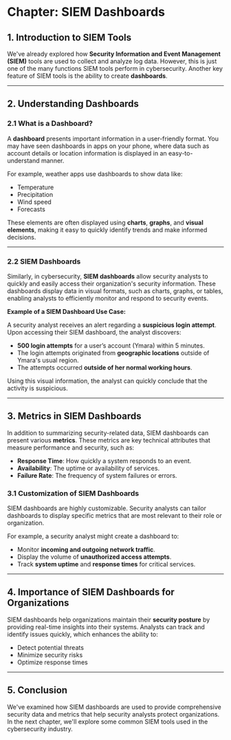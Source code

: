 # Chapter: SIEM Dashboards

## 1. Introduction to SIEM Tools

We've already explored how **Security Information and Event Management (SIEM)** tools are used to collect and analyze log data. However, this is just one of the many functions SIEM tools perform in cybersecurity. Another key feature of SIEM tools is the ability to create **dashboards**.

---

## 2. Understanding Dashboards

### 2.1 What is a Dashboard?

A **dashboard** presents important information in a user-friendly format. You may have seen dashboards in apps on your phone, where data such as account details or location information is displayed in an easy-to-understand manner.

For example, weather apps use dashboards to show data like:

- Temperature
- Precipitation
- Wind speed
- Forecasts

These elements are often displayed using **charts**, **graphs**, and **visual elements**, making it easy to quickly identify trends and make informed decisions.

---

### 2.2 SIEM Dashboards

Similarly, in cybersecurity, **SIEM dashboards** allow security analysts to quickly and easily access their organization's security information. These dashboards display data in visual formats, such as charts, graphs, or tables, enabling analysts to efficiently monitor and respond to security events.

**Example of a SIEM Dashboard Use Case:**

A security analyst receives an alert regarding a **suspicious login attempt**. Upon accessing their SIEM dashboard, the analyst discovers:

- **500 login attempts** for a user’s account (Ymara) within 5 minutes.
- The login attempts originated from **geographic locations** outside of Ymara's usual region.
- The attempts occurred **outside of her normal working hours**.

Using this visual information, the analyst can quickly conclude that the activity is suspicious.

---

## 3. Metrics in SIEM Dashboards

In addition to summarizing security-related data, SIEM dashboards can present various **metrics**. These metrics are key technical attributes that measure performance and security, such as:

- **Response Time**: How quickly a system responds to an event.
- **Availability**: The uptime or availability of services.
- **Failure Rate**: The frequency of system failures or errors.

### 3.1 Customization of SIEM Dashboards

SIEM dashboards are highly customizable. Security analysts can tailor dashboards to display specific metrics that are most relevant to their role or organization. 

For example, a security analyst might create a dashboard to:

- Monitor **incoming and outgoing network traffic**.
- Display the volume of **unauthorized access attempts**.
- Track **system uptime** and **response times** for critical services.

---

## 4. Importance of SIEM Dashboards for Organizations

SIEM dashboards help organizations maintain their **security posture** by providing real-time insights into their systems. Analysts can track and identify issues quickly, which enhances the ability to:

- Detect potential threats
- Minimize security risks
- Optimize response times

---

## 5. Conclusion

We've examined how SIEM dashboards are used to provide comprehensive security data and metrics that help security analysts protect organizations. In the next chapter, we'll explore some common SIEM tools used in the cybersecurity industry.

```
